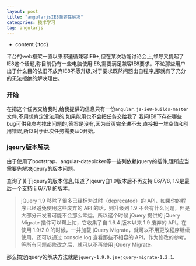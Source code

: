 ```yaml
---
layout: post
title: "angularjsIE8兼容性解决"
categories: 技术学习
tag: angularjs
---
```

* content
{:toc}

平台的web框架一直以来都遵循兼容IE9+,但在某次功能讨论会上,领导又提起了IE8这个话题,称目前仍有一些电脑使用IE8,需要满足兼容IE8要求。不论那些用户出于什么目的依旧不放弃IE8不愿升级,对于要求既然问题出自程序,那就有了充分的无法拒绝的解决理由。
<!-- more -->

### 开始
在把这个任务交给我时,给我提供的信息只有一份`angular.js-ie8-builds-master`文件,不用想肯定没法用的,如果能用也不会把任务交给我了.我问IE8下存在哪些bug可供我参考找出问题的,答案是没有,因为首页完全进不去,直接报一堆空值和引用错误,所以对于此次任务需要从0开始。

### jqeury版本解决
由于使用了bootstrap、angular-datepicker等一些列依赖jquery的插件,理所应当需要先解决jqeury的版本问题。

查询了关于jqeury的版本信息,知道了jqeury自1.9版本后不再支持IE6/7/8, 1.9是最后一个支持IE 6/7/8 的版本。

>jQuery 1.9 移除了很多已经标为过时（deprecated）的 API，如果你的程序已经避免使用这些废弃的 API 的话，则升级到 1.9 不会有什么问题，但是大部分开发者可能不会那么幸运，所以这个时候 jQuery 提供的 jQuery Migrate 插件可以帮上忙，它收集了自 1.6.4 版本以来 1.9 废弃的 API。在使用 1.9/2.0 的时候，一并加载 jQuery Migrate，就可以不用更改程序继续使用，还可以通过 console.log 查看那些不相容的 API，作为修改的参考。等所有问题都修改之后，就可以不再使用 jQuery Migrate。

那么搞定jquery的解决方法就是`jquery-1.9.0.js`+`jquery-migrate-1.2.1`.




